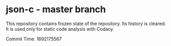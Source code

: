 # json-c - master branch

This repository contains frozen state of the repository.
Its history is cleared. It is used only for static code
analysis with Codacy.

Commit Time: 1692175567
